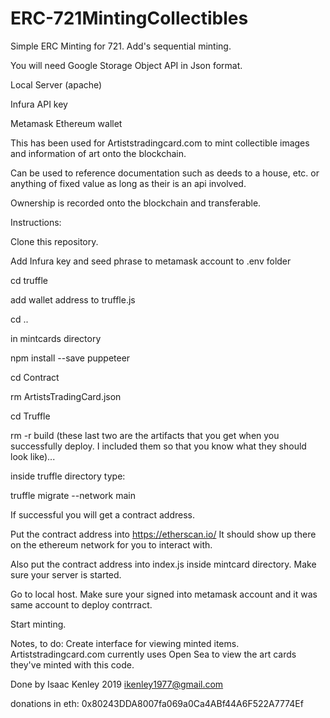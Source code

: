 # ERC-721MintingCollectibles

Simple ERC Minting for 721.  Add's sequential minting.

You will need Google Storage Object API in Json format.

Local Server (apache)

Infura API key

Metamask Ethereum wallet

This has been used for Artiststradingcard.com to mint collectible images and information of art onto the blockchain.

Can be used to reference documentation such as deeds to a house, etc. or anything of fixed value as long as their is an api involved.

Ownership is recorded onto the blockchain and transferable.

Instructions:

Clone this repository.

Add Infura key and seed phrase to metamask account to .env folder

cd truffle

add wallet address to truffle.js

cd ..

in mintcards directory

npm install --save puppeteer

cd Contract

rm ArtistsTradingCard.json

cd Truffle

rm -r build     (these last two are the artifacts that you get when you successfully deploy.  I included them so that you know what they should look like)...

inside truffle directory type:

truffle migrate --network main

If successful you will get a contract address.  

Put the contract address into https://etherscan.io/  It should show up there on the ethereum network for you to interact with.

Also put the contract address into index.js inside mintcard directory.  Make sure your server is started.  

Go to local host.  Make sure your signed into metamask account and it was same account to deploy contrract.

Start minting.

Notes, to do:  Create interface for viewing minted items.  Artiststradingcard.com currently uses Open Sea to view the art cards they've minted with this code.

Done by Isaac Kenley 2019 ikenley1977@gmail.com

donations in eth:  0x80243DDA8007fa069a0Ca4ABf44A6F522A7774Ef
